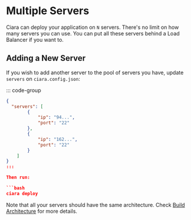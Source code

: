 # Multiple Servers

Ciara can deploy your application on `N` servers. There's no limit on how many servers you can use. You can put all these servers behind a Load Balancer if you want to.

## Adding a New Server

If you wish to add another server to the pool of servers you have, update `servers` on `ciara.config.json`:

::: code-group
```json [ciara.config.json]
{
  "servers": [
		{
			"ip": "94...",
			"port": "22"
		},
		{
			"ip": "162...",
			"port": "22"
		}
	]
}
:::

Then run:

```bash
ciara deploy
```

<Badge type="warning" text="Important" /> Note that all your servers should have the same architecture. Check [Build Architecture](/builder.html#build-architecture) for more details.
